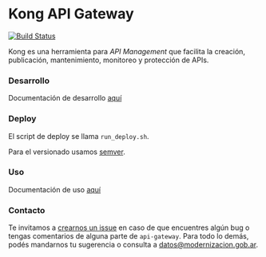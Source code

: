 # Kong API Gateway

[![Build Status](https://travis-ci.org/datosgobar/api-gateway.svg?branch=master)](https://travis-ci.org/datosgobar/api-gateway)

Kong es una herramienta para *API Management* que facilita la creación, publicación, mantenimiento, monitoreo y protección de APIs.

### Desarrollo

Documentación de desarrollo [aquí](docs/django.md)

### Deploy
El script de deploy se llama `run_deploy.sh`.

Para el versionado usamos [semver](https://semver.org/).

### Uso

Documentación de uso [aquí](docs/usage.md)


### Contacto
Te invitamos a [crearnos un issue](https://github.com/datosgobar/api-gateway/issues/new?title=Encontre-un-bug-en-api-gateway)
en caso de que encuentres algún bug o tengas comentarios de alguna parte de `api-gateway`. Para todo lo demás, podés mandarnos tu sugerencia o consulta a [datos@modernizacion.gob.ar](mailto:datos@modernizacion.gob.ar).
